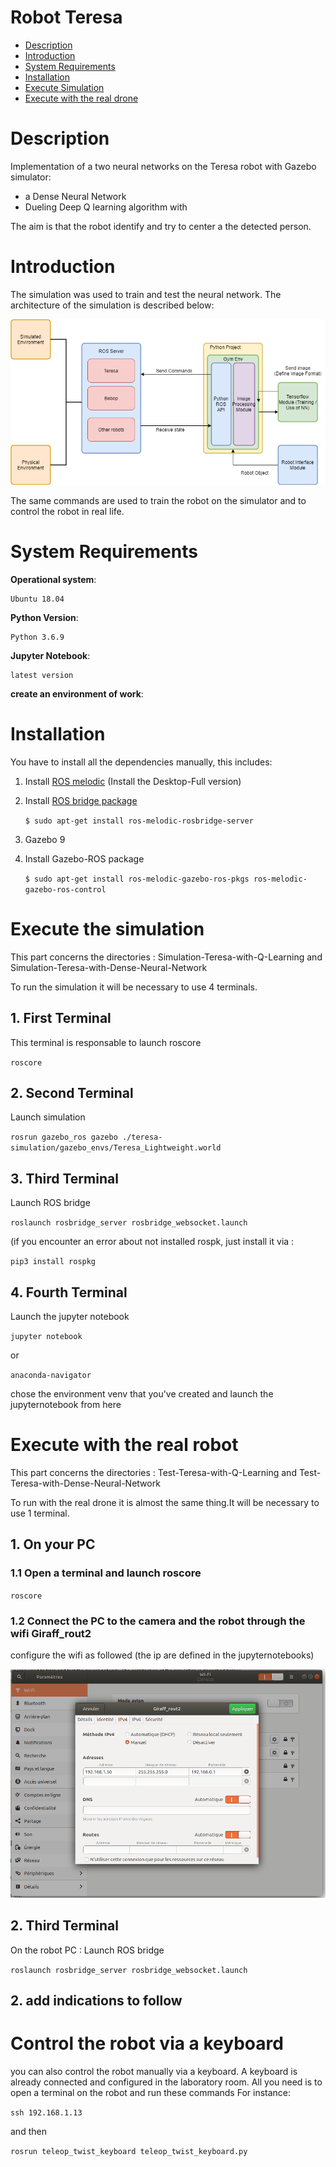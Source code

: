 # Robot Teresa 
* [Description](#description)
* [Introduction](#introduction)
* [System Requirements](#system-requirements)
* [Installation](#installation)
* [Execute Simulation](#execute-simulation)
* [Execute with the real drone](#execute-with-the-real-drone)

# Description

Implementation of a two neural networks on the Teresa robot with Gazebo simulator:
- a Dense Neural Network
- Dueling Deep Q learning algorithm with 

The aim is that the robot identify and try to center a the detected person.

# Introduction

The simulation was used to train and test the neural network. The architecture of the simulation is described below:

![software architecture](./img/project_architecture.png)

The same commands are used to train the robot on the simulator and to control the robot in real life.

# System Requirements

**Operational system**:

    Ubuntu 18.04
 
**Python Version**:

    Python 3.6.9

**Jupyter Notebook**:

    latest version
  

**create an environment of work**:

# Installation
You have to install all the dependencies manually, this includes:

1. Install [ROS melodic](http://wiki.ros.org/melodic/Installation/Ubuntu) (Install the Desktop-Full version)

2. Install [ROS bridge package](http://wiki.ros.org/rosbridge_suite)

    `$ sudo apt-get install ros-melodic-rosbridge-server`
4. Gazebo 9

3. Install Gazebo-ROS package

    `$ sudo apt-get install ros-melodic-gazebo-ros-pkgs ros-melodic-gazebo-ros-control`


# Execute the simulation
This part concerns the directories : Simulation-Teresa-with-Q-Learning and  Simulation-Teresa-with-Dense-Neural-Network

To run the simulation it will be necessary to use 4 terminals.

## 1. First Terminal

This terminal is responsable to launch roscore

`roscore`

## 2. Second Terminal
Launch simulation

`rosrun gazebo_ros gazebo ./teresa-simulation/gazebo_envs/Teresa_Lightweight.world`

## 3. Third Terminal

Launch ROS bridge

`roslaunch rosbridge_server rosbridge_websocket.launch`

(if you encounter an error about not installed rospk, just install it via : 

`pip3 install rospkg`


## 4. Fourth Terminal

Launch the jupyter notebook

`jupyter notebook`

or 

`anaconda-navigator`

chose the environment venv that you've created and launch the jupyternotebook from here


# Execute with the real robot
This part concerns the directories : Test-Teresa-with-Q-Learning and Test-Teresa-with-Dense-Neural-Network

To run with the real drone it is almost the same thing.It will be necessary to use 1 terminal.


## 1. On your PC

### 1.1 Open a terminal and launch roscore

`roscore`

### 1.2 Connect the PC to the camera and the robot through the wifi Giraff_rout2

configure the wifi as followed (the ip are defined in the jupyternotebooks)

![wifi configuration](./img/Giraff_rout2.png)

## 2. Third Terminal

On the robot PC : Launch ROS bridge

`roslaunch rosbridge_server rosbridge_websocket.launch`

## 2. add indications to follow 


# Control the robot via a keyboard

you can also control the robot manually via a keyboard. A keyboard is already connected and configured in the laboratory room. All you need is to open a terminal on the robot and run these commands For instance:

`ssh 192.168.1.13`

and then

`rosrun teleop_twist_keyboard teleop_twist_keyboard.py`
